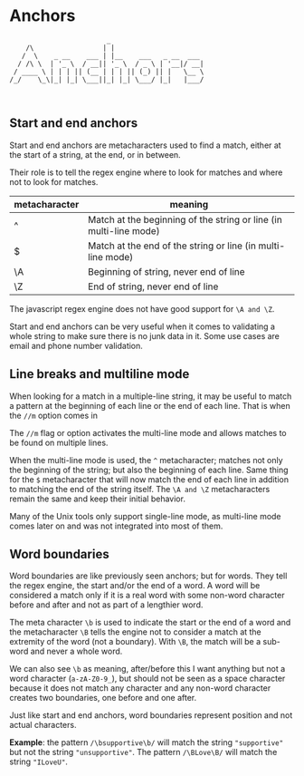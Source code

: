 # Anchors

```
                        _                       
    /\                 | |                      
   /  \    _ __    ___ | |__    ___   _ __  ___ 
  / /\ \  | '_ \  / __|| '_ \  / _ \ | '__|/ __|
 / ____ \ | | | || (__ | | | || (_) || |   \__ \
/_/    \_\|_| |_| \___||_| |_| \___/ |_|   |___/
                                                
                                            
```

## Start and end anchors

Start and end anchors are metacharacters used to find a match, either at the start of a string, at the end, or in between.

Their role is to tell the regex engine where to look for matches and where not to look for matches.

| metacharacter  | meaning |
| -------- | -----------                   |
|     ^    | Match at the beginning of the string or line (in multi-line mode)|
|     $    | Match at the end of the string or line (in multi-line mode)      |
|     \A   | Beginning of string, never end of line  |
|     \Z   | End of string, never end of line   |

The javascript regex engine does not have good support for `\A and \Z`.

Start and end anchors can be very useful when it comes to validating a whole string to make sure there is no junk data in it. Some use cases are email and phone number validation.

## Line breaks and multiline mode

When looking for a match in a multiple-line string, it may be useful to match a pattern at the beginning of each line or the end of each line. That is when the `//m` option comes in

The `//m` flag or option activates the multi-line mode and allows matches to be found on multiple lines.

When the multi-line mode is used, the `^` metacharacter; matches not only the beginning of the string; but also the beginning of each line. Same thing for the `$` metacharacter that will now match the end of each line in addition to matching the end of the string itself.
The `\A and \Z` metacharacters remain the same and keep their initial behavior.

Many of the Unix tools only support single-line mode, as multi-line mode comes later on and was not integrated into most of them.


## Word boundaries

Word boundaries are like previously seen anchors; but for words. They tell the regex engine, the start and/or the end of a word. A word will be considered a match only if it is a real word with some non-word character before and after and not as part of a lengthier word.

The meta character `\b` is used to indicate the start or the end of a word and the metacharacter `\B` tells the engine not to consider a match at the extremity of the word (not a boundary). With `\B`, the match will be a sub-word and never a whole word.

We can also see `\b` as meaning, after/before this I want anything but not a word character (`a-zA-Z0-9_`), but should not be seen as a space character because it does not match any character and any non-word character creates two boundaries, one before and one after.

Just like start and end anchors, word boundaries represent position and not actual characters.

**Example**: the pattern `/\bsupportive\b/` will match the string `"supportive"` but not the string `"unsupportive"`. The pattern `/\BLove\B/` will match the string `"ILoveU"`.
 